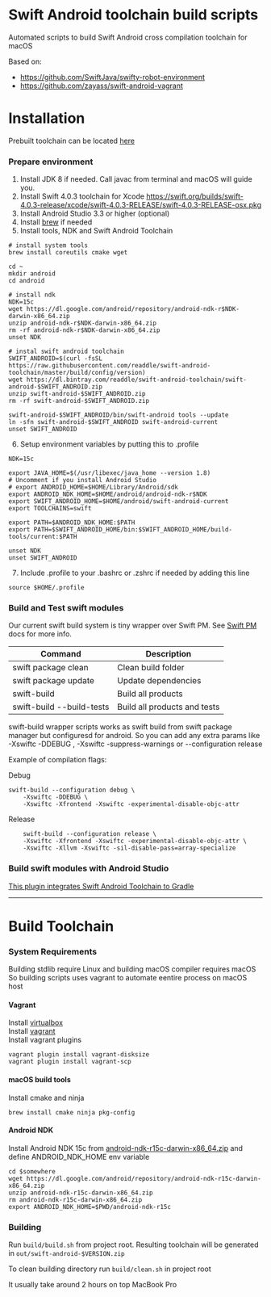 # Swift Android toolchain build scripts
Automated scripts to build Swift Android cross compilation toolchain for macOS

Based on:
 - https://github.com/SwiftJava/swifty-robot-environment
 - https://github.com/zayass/swift-android-vagrant

# Installation
Prebuilt toolchain can be located [here](https://bintray.com/readdle/swift-android-toolchain/swift-android-toolchain)

### Prepare environment

1. Install JDK 8 if needed. Call javac from terminal and macOS will guide you.
2. Install Swift 4.0.3 toolchain for Xcode https://swift.org/builds/swift-4.0.3-release/xcode/swift-4.0.3-RELEASE/swift-4.0.3-RELEASE-osx.pkg
3. Install Android Studio 3.3 or higher (optional)
4. Install [brew](https://brew.sh/) if needed
5. Install tools, NDK and Swift Android Toolchain

```
# install system tools
brew install coreutils cmake wget
 
cd ~
mkdir android
cd android
 
# install ndk
NDK=15c
wget https://dl.google.com/android/repository/android-ndk-r$NDK-darwin-x86_64.zip
unzip android-ndk-r$NDK-darwin-x86_64.zip
rm -rf android-ndk-r$NDK-darwin-x86_64.zip
unset NDK
 
# instal swift android toolchain
SWIFT_ANDROID=$(curl -fsSL https://raw.githubusercontent.com/readdle/swift-android-toolchain/master/build/config/version)
wget https://dl.bintray.com/readdle/swift-android-toolchain/swift-android-$SWIFT_ANDROID.zip
unzip swift-android-$SWIFT_ANDROID.zip
rm -rf swift-android-$SWIFT_ANDROID.zip

swift-android-$SWIFT_ANDROID/bin/swift-android tools --update
ln -sfn swift-android-$SWIFT_ANDROID swift-android-current
unset SWIFT_ANDROID
```

6. Setup environment variables by putting this to .profile 

```
NDK=15c
 
export JAVA_HOME=$(/usr/libexec/java_home --version 1.8)
# Uncomment if you install Android Studio
# export ANDROID_HOME=$HOME/Library/Android/sdk
export ANDROID_NDK_HOME=$HOME/android/android-ndk-r$NDK
export SWIFT_ANDROID_HOME=$HOME/android/swift-android-current
export TOOLCHAINS=swift
 
export PATH=$ANDROID_NDK_HOME:$PATH
export PATH=$SWIFT_ANDROID_HOME/bin:$SWIFT_ANDROID_HOME/build-tools/current:$PATH
 
unset NDK
unset SWIFT_ANDROID
```

7. Include .profile to your .bashrc or .zshrc if needed by adding this line

```
source $HOME/.profile
```

### Build and Test swift modules

Our current swift build system is tiny wrapper over Swift PM. See [Swift PM](https://github.com/apple/swift-package-manager/blob/master/Documentation/Usage.md) docs for more info.

| Command                      | Description                  |
|------------------------------|------------------------------|
| swift package clean          | Clean build folder           |
| swift package update         | Update dependencies          |
| swift-build                  | Build all products           |
| swift-build  --build-tests   | Build all products and tests |
 
swift-build wrapper scripts works as swift build from swift package manager but configuresd for android.
So you can add any extra params like -Xswiftc -DDEBUG , -Xswiftc -suppress-warnings or --configuration release

Example of compilation flags:

Debug
```
swift-build --configuration debug \
    -Xswiftc -DDEBUG \
    -Xswiftc -Xfrontend -Xswiftc -experimental-disable-objc-attr
```

Release
```
    swift-build --configuration release \
    -Xswiftc -Xfrontend -Xswiftc -experimental-disable-objc-attr \
    -Xswiftc -Xllvm -Xswiftc -sil-disable-pass=array-specialize
```
  
### Build swift modules with Android Studio

[This plugin integrates Swift Android Toolchain to Gradle](https://github.com/readdle/swift-android-gradle)

---

# Build Toolchain
### System Requirements

Building stdlib require Linux and building macOS compiler requires macOS
So building scripts uses vagrant to automate eentire process on macOS host

#### Vagrant
Install [virtualbox](https://www.virtualbox.org/wiki/Downloads)  
Install [vagrant](https://www.vagrantup.com/)  
Install vagrant plugins

    vagrant plugin install vagrant-disksize
    vagrant plugin install vagrant-scp

#### macOS build tools
Install cmake and ninja

    brew install cmake ninja pkg-config
    
#### Android NDK
Install Android NDK 15c from [android-ndk-r15c-darwin-x86_64.zip](https://dl.google.com/android/repository/android-ndk-r15c-darwin-x86_64.zip) and define ANDROID_NDK_HOME env variable

    cd $somewhere
    wget https://dl.google.com/android/repository/android-ndk-r15c-darwin-x86_64.zip
    unzip android-ndk-r15c-darwin-x86_64.zip
    rm android-ndk-r15c-darwin-x86_64.zip
    export ANDROID_NDK_HOME=$PWD/android-ndk-r15c

### Building

Run `build/build.sh` from project root. 
Resulting toolchain will be generated in `out/swift-android-$VERSION.zip`

To clean building directory run `build/clean.sh` in project root

It usually take around 2 hours on top MacBook Pro
